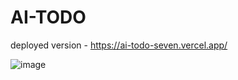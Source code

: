 # AI-TODO

deployed version - https://ai-todo-seven.vercel.app/

![image](https://github.com/user-attachments/assets/b5581918-99ca-4113-842c-fbe57345562c)
